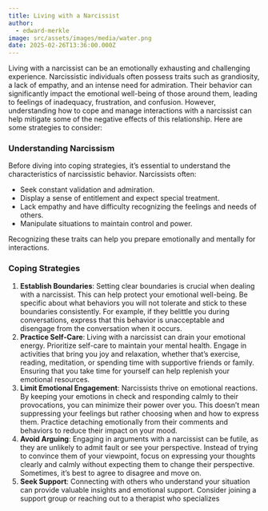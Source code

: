```yaml
---
title: Living with a Narcissist
author:
  - edward-merkle
image: src/assets/images/media/water.png
date: 2025-02-26T13:36:00.000Z
---
```

Living with a narcissist can be an emotionally exhausting and challenging experience. Narcissistic individuals often possess traits such as grandiosity, a lack of empathy, and an intense need for admiration. Their behavior can significantly impact the emotional well-being of those around them, leading to feelings of inadequacy, frustration, and confusion. However, understanding how to cope and manage interactions with a narcissist can help mitigate some of the negative effects of this relationship. Here are some strategies to consider:

### Understanding Narcissism

Before diving into coping strategies, it’s essential to understand the characteristics of narcissistic behavior. Narcissists often:

* Seek constant validation and admiration.
* Display a sense of entitlement and expect special treatment.
* Lack empathy and have difficulty recognizing the feelings and needs of others.
* Manipulate situations to maintain control and power.

Recognizing these traits can help you prepare emotionally and mentally for interactions.

### Coping Strategies

1. **Establish Boundaries**: Setting clear boundaries is crucial when dealing with a narcissist. This can help protect your emotional well-being. Be specific about what behaviors you will not tolerate and stick to these boundaries consistently. For example, if they belittle you during conversations, express that this behavior is unacceptable and disengage from the conversation when it occurs.
2. **Practice Self-Care**: Living with a narcissist can drain your emotional energy. Prioritize self-care to maintain your mental health. Engage in activities that bring you joy and relaxation, whether that’s exercise, reading, meditation, or spending time with supportive friends or family. Ensuring that you take time for yourself can help replenish your emotional resources.
3. **Limit Emotional Engagement**: Narcissists thrive on emotional reactions. By keeping your emotions in check and responding calmly to their provocations, you can minimize their power over you. This doesn’t mean suppressing your feelings but rather choosing when and how to express them. Practice detaching emotionally from their comments and behaviors to reduce their impact on your mood.
4. **Avoid Arguing**: Engaging in arguments with a narcissist can be futile, as they are unlikely to admit fault or see your perspective. Instead of trying to convince them of your viewpoint, focus on expressing your thoughts clearly and calmly without expecting them to change their perspective. Sometimes, it’s best to agree to disagree and move on.
5. **Seek Support**: Connecting with others who understand your situation can provide valuable insights and emotional support. Consider joining a support group or reaching out to a therapist who specializes
